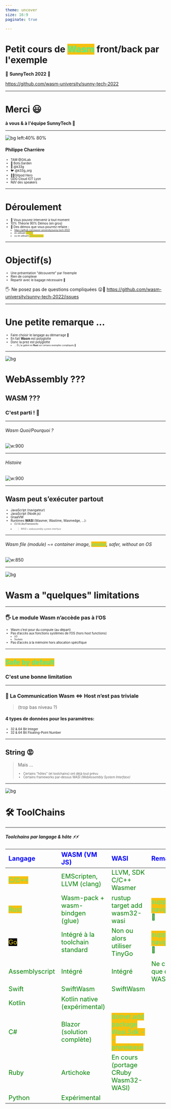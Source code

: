 ```yaml
---
theme: uncover
size: 16:9
paginate: true

---
```

<style scoped>
  mark {
    background-color: #942EC1;
    color: #FFFFFF;
  }
</style>
# Petit cours de <mark>Wasm</mark> front/back par l'exemple

🦩 **SunnyTech 2022** 🦩

https://github.com/wasm-university/sunny-tech-2022

---
# Merci 😃

**à vous & à l'équipe SunnyTech 🥰**

---

![bg left:40% 80%](pictures/k33g.png)

#### Philippe Charrière

- TAM @GitLab
- 🤖 Bots.Garden
- 🦊 @k33g
- 🐦 @k33g_org
- 🍊🦸Gitpod Hero
- GDG Cloud IOT Lyon
- RdV des speakers

---
# Déroulement

- 👋 Vous pouvez intervenir à tout moment
- 10% Théorie 90% Démos (en gros)
- 🚀 Des démos que vous pourrez refaire :
  - https://github.com/wasm-university/sunny-tech-2022
  - en utilisant <mark>Gitpod</mark>
  - ou en utilisant <mark>DevContainer</mark>

---
# Objectif(s)

- Une présentation "découverte" par l’exemple
- Rien de complexe
- Repartir avec le bagage nécessaire 🧳

🖐️ Ne posez pas de questions compliquées 😛🙏
https://github.com/wasm-university/sunny-tech-2022/issues

---
# Une petite remarque ...

- Faire choisir le langage au démarrage 🤔
- En fait **Wasm** est polyglotte
- Donc la prez est polyglotte
  - ... Et j'ai galéré en **Rust** sur certains exemples compliqués 🥵

---
![bg](#F0EA71)
# WebAssembly ???

## WASM ???
### C'est parti ! 🚀

---
###### Wasm Quoi/Pourquoi ?

![w:900](pictures/wasm-01.jpeg)

---
###### Histoire

![w:900](pictures/wasm-02.jpeg)

---

## Wasm peut s’exécuter partout

- JavaScript (navigateur)
- JavaScript (Node.js)
- GraalVM
- Runtimes **WASI** (Wasmer, Wastime, Wasmedge, …):
  - *CLI & Libs/Frameworks*
  - > WASI = webassembly system interface

---

###### Wasm file (module) ~= container image, <mark>smaller</mark>, safer, without an OS

![w:850](pictures/wasm-03.jpeg)


<!-- la portabilité de wasm dépend de l'hôte
l'hôte exporte des fonctions (utilisable par le module qui les importe)
le module exporte des fonctions utilisables par l'hôte
-->

---
![bg](#C4D8F8)
# Wasm a "quelques" limitations

---

### 🖐️ Le module Wasm n’accède pas à l’OS

- Wasm c’est pour du compute (au départ)
- Pas d’accès aux fonctions systèmes de l’OS (hors host functions)
  - I/O
  - Sockets
- Pas d’accès à la mémoire hors allocation spécifique
<!-- vérifier cette partie -->

---

## <mark>Safe by default</mark>

### C'est une bonne limitation

---
### 📣 La Communication Wasm <=> Host  n’est pas triviale
> (trop bas niveau ?)

#### 4 types de données pour les paramètres:

  - 32 & 64 Bit Integer
  - 32 & 64 Bit Floating-Point Number

---
## String 😡

> Mais ...
> - Certains "hôtes" (et toolchains) ont déjà tout prévu
> - Certains frameworks par-dessus WASI *(WebAssembly System Interface)*

---

![bg](#B8F6C5)
# 🛠 ToolChains

---
##### Toolchains par langage & hôte ⚡️⚡️

<style scoped>
table {
    height: 80%;
    width: 100%;
    font-size: 20px;
    color: green;
}
th {
    color: blue;
}
mark {
  background-color: #EFD217;
  color: #000000;
}
mark-bis {
  background-color: #000000;
  color: #EFD217;
}
</style>

Langage         | WASM (VM JS)                    | WASI                                     | Remarks
:---------------|:--------------------------------|:-----------------------------------------|:--------
<mark>C/C++ </mark>          | EMScripten, LLVM (clang)        | LLVM, SDK C/C++ Wasmer                   |
<mark>Rust</mark>            | Wasm-pack + wasm-bindgen (glue) | rustup target add wasm32-wasi            | <mark>support navigateur</mark> 💖
<mark-bis>Go</mark-bis>              | Intégré à la toolchain standard | Non ou alors utiliser TinyGo             | <mark>support navigateur</mark> 💖
Assemblyscript  | Intégré                         | Intégré                                  | Ne cible que du WASM
Swift           | SwiftWasm                       | SwiftWasm                                |
Kotlin          | Kotlin native (expérimental)    |                                          |
C#              | Blazor (solution complète)      | <mark>dotnet add package Wasi.Sdk --prerelease</mark> |
Ruby            | Artichoke                       | En cours (portage CRuby Wasm32-WASI)     |
Python          | Expérimental                    |                                          |

<!-- regarder prez de Sébastien pour Kotlin -->
###### *Liste non exhaustive*

---
![bg](#E3C3E9)
# Statut actuel de Wasm

https://blog.scottlogic.com/2022/06/20/state-of-wasm-2022.html

---

![w:900](pictures/wasm-state.png)

---
<style scoped>
mark {
  background-color: #EFD217;
  color: #000000;
}
mark-purple {
  background-color: #942EC1;
  color: #FFFFFF;
}

mark-orange {
  background-color: #F0B044;
  color: #000000;
}

mark-cyan {
  background-color: #44F0EF;
  color: #000000;
}

mark-grey {
  background-color: #E2E0D6;
  color: #000000;
}

mark-green {
  background-color: #71F09C;
  color: #000000;
}

</style>

#### (Très) Rapide résumé (issue du sondage)

- L'utilisation de <mark-purple>**WASM**</mark-purple> ++ fréquente
- Popularité de <mark-orange>**Rust**</mark-orange> en hausse
- De + en + de personnes veulent faire du <mark-purple>**WASM**</mark-purple> en <mark-cyan>**Go**</mark-cyan>
- <mark-green>**Wasmtime**</mark-green> est le runtime le plus utilisé (arm ? 🤔)
- Utilisation de <mark-purple>**WASM**</mark-purple> pour <mark-grey>**Serverless** & **plug-ins**</mark-grey> en hausse
- <mark>**JavaScript**</mark> est devenu un langage utilisable pour <mark-purple>**WASM**</mark-purple> 😮🤔

<!--
Rust usage and desireabillity has continued to climb
Python has seen a big climb in usage
JavaScript has become a viable WebAssembly language
It’s been a good year for Blazor, with a big climb in usage and desire
Wasmtime is the most widely used runtime
The use of WebAssembly for Serverless, Containerisation and as a plug-in host has climbed significantly
Survey respondents are using WebAssembly much more freq
-->

---
<!--
##### Near’s JS SDK based on QuickJS

![w:800](pictures/js-wasm-01.png)

---
-->
##### JS to WebAssembly toolchain

![w:800](pictures/js-wasm-02.png)

---
##### Bringing JavaScript and TypeScript to Suborbital

![w:800](pictures/js-wasm-03.png)

---
# Liens relatifs à Wasm 💜 JavaScript

- [Thread Twitter de @BrendanEich](https://twitter.com/BrendanEich/status/1535304420426141696?ref_src=twsrc%5Etfw%7Ctwcamp%5Etweetembed%7Ctwterm%5E1535304420426141696%7Ctwgr%5E%7Ctwcon%5Es1_&ref_url=https%3A%2F%2Fblog.scottlogic.com%2F2022%2F06%2F20%2Fstate-of-wasm-2022.html)
- Javy (Shopify) : https://github.com/Shopify/javy
- Suborbital Blog Post : https://blog.suborbital.dev/bringing-javascript-and-typescript-to-suborbital

---
![bg](#728CB7)
![fg](#FFFFFF)
# Wasm & le Navigateur 🌍

---

![bg](#3AF1F2)
![fg](#000000)

### Avant de faire du Go
# 👀 1er module Wasm en C

---
<!--
`main.c`
```c
#define WASM_EXPORT __attribute__((visibility("default")))

WASM_EXPORT
float power(float number, int pow) {
 float res = number;
   for (int i = 0;i < pow - 1; i++) {
     res = res * number;
   }
 return res;
}

WASM_EXPORT
char* greet()
{
    static char str[12] = "hello world!";
    return (char*)str;
}
```

---
#### Build

```bash
clang --target=wasm32 \
  --no-standard-libraries -Wl,--export-all -Wl, \
  --no-entry -o main.wasm main.c
```

---

`index.html`
```javascript
WebAssembly.instantiateStreaming(fetch("main.wasm"))
  .then(({ instance }) => {
    console.log("👋 main.wasm is loaded")

    const value = instance.exports.power(2, 2)

    console.log(`🤖 value: ${value}`)
    console.log(`👋 greet: ${instance.exports.greet()}`)

  })
  .catch(error => {
    console.log("😡 ouch", error)
  })
```

---
-->
![bg](#000000)
![fg](#FFFFFF)
# Démo 🚀


<a href="https://github.com/wasm-university/sunny-tech-2022/tree/main/00-c-web" target="_blank">00-c-web</a>

---

![bg](#3AF1F2)
![fg](#000000)
# Wasm avec Go dans le navigateur

---

<style scoped>
  mark {
    background-color: #EFD217;
    color: #000000;
  }
</style>

# Go + JavaScript = 💖

```bash
cp "$(go env GOROOT)/misc/wasm/wasm_exec.js" .
```

```html
<script src="wasm_exec.js"></script>
```

 > Disclaimer, I 💛 <mark>**JavaScript**</mark>
---
<style scoped>
mark {
  background-color: #EFD217;
  color: #000000;
}
mark-purple {
  background-color: #942EC1;
  color: #FFFFFF;
}
mark-cyan {
  background-color: #44F0EF;
  color: #000000;
}
ul {
  font-size: 60%;
}
</style>

#### Fonction (<mark-purple>wasm</mark-purple>) en <mark-cyan>Go</mark-cyan>
##### Appelée en <mark>JavaScript</mark>

```go
func Hello(this js.Value, args []js.Value) interface{} {
  message := args[0].String() // get the parameters
  return "😃 Hello " + message
}
```

- 2 paramètres et une `interface en retour`
- le 1er `this` fait référence à l'objet global `window`
- le second est un slice de `[]js.Value` (ensemble des arguments passés lors de l'appel à partir de <mark>JavaScript</mark>)


---
<style scoped>
mark {
  background-color: #EFD217;
  color: #000000;
}
mark-purple {
  background-color: #942EC1;
  color: #FFFFFF;
}
ul {
  font-size: 60%;
}
</style>

#### Initialiser la fonction

```go
func main() {

  js.Global().Set("Hello", js.FuncOf(Hello))

  // make sure that the go program won't exit
  <-make(chan bool)
}
```
- La fonction `Hello` est rattaché à l'objet `Global` de <mark>JavaScript</mark>
- Utilisation d'une `channel` pour éviter "de sortir"

<!--
Et avec ça, on peut faire plein de choses ...
Comme en JavaScript 😉
-->

---
<style scoped>
mark {
  background-color: #EFD217;
  color: #000000;
}
mark-purple {
  background-color: #942EC1;
  color: #FFFFFF;
}
mark-cyan {
  background-color: #44F0EF;
  color: #000000;
}
ul {
  font-size: 60%;
}
</style>

#### Utilisation de la fonction <mark-cyan>Go</mark-cyan> en <mark>JavaScript</mark>

```javascript
const go = new Go() // Go Wasm runtime
// load wasm module and 🖐️ "expose" host functions
WebAssembly.instantiateStreaming(fetch("main.wasm"), go.importObject)
  .then(resultObject => {
    // execute `main`
    go.run(resultObject.instance)
    // instance object contains
    // all the Exported WebAssembly functions
    let resultValue = Hello("Bob Morane")
    //😃 Hello "Bob Morane
  })
  .catch(error => {
    console.log("😡 ouch", error)
  })
```

<!--
Il est temps de voir quelques exemples
-->

---
### Mais aussi ...
---
<style scoped>
mark {
  background-color: #EFD217;
  color: #000000;
}
mark-purple {
  background-color: #942EC1;
  color: #FFFFFF;
}
mark-cyan {
  background-color: #44F0EF;
  color: #000000;
}
ul {
  font-size: 60%;
}
</style>

###### Appeler une fonction <mark>JavaScript</mark> à partir d'une Fonction (<mark-purple>wasm</mark-purple>) en <mark-cyan>Go</mark-cyan>

```go
import (
	"syscall/js"
)

func main() {

	message := "👋 Hello World from Go 🌍"

	// ! We got a reference to the DOM
	document := js.Global().Get("document")
	h2 := document.Call("createElement", "h2")
	h2.Set("innerHTML", message)
	document.Get("body").Call("appendChild", h2)

}
```

- `"syscall/js"` permet à WebAssembly d'accéder à l'hôte (navigateur)
- la méthode `Call` permet d'appeler des fonctions <mark>JavaScript</mark> (std+udf)

---
<style scoped>
mark-cyan {
  background-color: #44F0EF;
  color: #FFFFFF;
}
</style>

![bg](#000000)
![fg](#FFFFFF)
# Démos 🚀

<a href="https://github.com/wasm-university/sunny-tech-2022/tree/main/01-go-hello" target="_blank">01-go-hello</a>
<a href="https://github.com/wasm-university/sunny-tech-2022/tree/main/02-wasm-go-boids" target="_blank">02-wasm-go-boids (<mark-cyan>with TinyGo</mark-cyan>)</a>

---

<style scoped>
  mark {
    background-color: #EFD217;
    color: #000000;
  }
  mark-green {
    background-color: #12984E;
    color: #FFFFFF;
  }
  mark-orange {
    background-color: #F0B044;
    color: #000000;
  }
</style>

![bg](#3AF1F2)
![fg](#000000)

# Wasm avec <mark-orange>Rust</mark-orange> dans le navigateur et aussi <mark-green>Node.js</mark-green>
##### 2 VMs <mark>JavaScript</mark>

## 🦀 + 🕸️ = 💖

https://rustwasm.github.io/

---

# Facile ?
## avec Wasm Bindgen, OUI ‼️ 😍

https://github.com/rustwasm/wasm-bindgen
> Facilitating high-level interactions between Wasm modules and JavaScript

---

#### Créer un projet "Rust Wasm"

###### <mark>Créer un projet de type "library"</mark>

```bash
cargo new --lib hello
```

###### <mark>Mise à jour de `Cargo.toml`</mark>

```toml
[lib]
name = "hello"
path = "src/lib.rs"
crate-type =["cdylib"]

[dependencies]
wasm-bindgen = "0.2.50"
```

---

###### <mark>Modifier `main.rs`<mark>

```rust
use wasm_bindgen::prelude::*;

#[wasm_bindgen]
pub fn hello(s: String) -> String {
  let r = String::from("👋 hello ");

  return r + &s;
}
```

---

###### <mark>Compiler pour le navigateur<mark>

```bash
cd hello
wasm-pack build --release --target web
```
> 🖐️ `--target web`

###### <mark>Compiler pour Node.js<mark>

```bash
wasm-pack build --release --target nodejs
```
> 🖐️ `--target nodejs`

---

######  <mark>Utiliser dans le navigateur<mark>

```html
<script type="module">
  import init, { hello } from './hello/pkg/hello.js'

  async function run() {
    await init()
    console.log(hello("Bob Morane"))
  }
  run();
</script>
```

######  <mark>Utiliser avec Node.js<mark>


```javascript
const wasm = require("./hello/pkg/hello")

console.log(wasm.hello("Bob Morane")
```

---

![bg](#000000)
![fg](#FFFFFF)
# Démos 🚀


<a href="https://github.com/wasm-university/sunny-tech-2022/tree/main/03-nodejs-rust-function" target="_blank">03-nodejs-rust-function</a>

---
![bg](#3AF1F2)
![fg](#000000)

# Cas d'utilisation
### (Wasm dans le navigateur)
---
<style scoped>
ul {
   font-size: 70%;
}
</style>
##### Quelques applications

- Jeux Vidéos <a href="https://beta.unity3d.com/jonas/AngryBots/" target="_blank">AngryBots</a>
- Applications natives <a href="https://web.autocad.com" target="_blank">AutoCad</a>
- Traitement d’image en local (dans le navigateur), OCR <a href="hhttps://github.com/naptha/tesseract.js" target="_blank">Tesseract</a>
- Cartographie
  - <a href="https://earth.google.com/web/search/L%27Institut+Agro+Montpellier,+2+Place+Pierre+Viala,+Montpellier/@43.6172816,3.854877,49.43736742a,739.58630853d,35y,0h,45t,0r/data=CqkBGn8SeQolMHgxMmI2YWVmYTY2NjgzNWIxOjB4NGRmYmJmMDg5NjljMmUyYxkWNl4VA89FQCEb0qjAydYOQCo-TCdJbnN0aXR1dCBBZ3JvIE1vbnRwZWxsaWVyLCAyIFBsYWNlIFBpZXJyZSBWaWFsYSwgTW9udHBlbGxpZXIYAiABIiYKJAlZzs7dY9RFQBGkiDfcvMxFQBm5OcB3Eg0PQCE5DT7JmWMOQCgC?beta=1" target="_blank">Google Earth (Beta)</a>
  - <a href="https://ycabon.github.io/2018-devsummit-plenary/2-hurricanes.html" target="_blank">ArcGIS - Hurricanes</a>
- Machine Learning
- Chiffrement dans le navigateur
- Webcontainers <a href="https://stackblitz.com/edit/node-merzas?file=package.json,index.js" target="_blank">Stackblitz Node.js</a>
- ...

<!--
- https://blog.unity.com/technology/webassembly-is-here
- OCR ordonances Doctolib
- https://blog.stackblitz.com/posts/introducing-webcontainers/
- https://github.com/stackblitz/webcontainer-core
- https://stackblitz.com/edit/node-merzas?file=package.json,index.js

-->
---
# Plus besoin de l’AppStore ? 😬

<!-- l'avenir nous le dira -->

---

![bg](#3217EF)
![fg](#FFFFFF)

<style scoped>
  mark {
    background-color: #17EFE7;
    color: #000000;
  }
</style>

# Libérez, délivrez Wasm
## ... du navigateur (de la VM JS)
# <mark>WASI</mark>
https://wasi.dev/

---

<style scoped>
  mark-cyan {
    background-color: #17EFE7;
    color: #000000;
  }
  mark-orange {
    background-color: #F7C00E;
    color: #000000;
  }
  mark-purple {
    background-color: #942EC1;
    color: #FFFFFF;
  }
  mark-grey {
    background-color: #E2E0D6;
    color: #000000;
  }
  ul {
    font-size: 70%;
  }
</style>

### WASI: WebAssembly System Interface
Sous-groupe de spécifications **WebAssembly** pour transformer <mark-purple>**WASM**</mark-purple> en <mark-cyan>**"Portable Runtime"**</mark-cyan>

> <mark-grey>**WASI == Les fondations pour "sortir" Wasm du navigateur**</mark-grey>


> **WASI est une spécification pour pouvoir fournir un accès <mark-cyan>sécurisé et isolé</mark-cyan> au système sur lequel s’exécute <mark-orange>l’hôte</mark-orange> du <mark-purple>module Wasm</mark-purple>.**

---


<style scoped>
  mark-cyan {
    background-color: #17EFE7;
    color: #000000;
  }
  mark-orange {
    background-color: #F7C00E;
    color: #000000;
  }
  ul {
    font-size: 70%;
  }
</style>

**Un module WebAssembly "WASI" est :**

- Sécurisé
- Polyglotte
- Rapide
- <mark-cyan>Léger</mark-cyan>

**Un module WebAssembly <mark-orange>ne peut pas</mark-orange> :**

- Accéder au système d’exploitation
- Accéder à la mémoire que le host ne lui a pas donnée
- Faire des requêtes sur le réseau
- Lire ou écrire dans des fichiers


---
<style scoped>
  mark {
    background-color: #17EFE7;
    color: #000000;
  }
  ul {
    font-size: 70%;
  }
</style>

![bg](#973AF2)
![fg](#FFFFFF)

# Les Runtimes "WASI"
(qui implémentent la norme WASI)

- WASM / WASI => les spécifications par le **W3C**,
- La **Bytecode Alliance** s’occupe de l’implémentation

Avec Amazon, ARM, <mark>Cosmonic</mark>, Fastly, Google, Intel, <mark>Fermyon</mark>, <mark>Suborbital</mark>, Microsoft, Mozilla, Shopify, Siemens ...

---

#### Les 3 les plus reconnus du moment :

- **Wasmer**: https://wasmer.io/
- **Wasmtime**: https://wasmtime.dev/
- **WasmEdge**: https://wasmedge.org/

#### 2 fonctions :

- **CLI** : pour exécuter du code Wasm à partir d’une CLI
- **SDK** : pour exécuter du code Wasm à partir d’un autre langage (Rust, Go, C/C++)

---

###### Principe du Host Runtime

![w:900](pictures/wasm-05.jpeg)

---

##### SDK WASI / Langage <mark>(<> CLI)</mark> ⚡️⚡️

<style scoped>
  mark {
    background-color: #17EFE7;
    color: #000000;
  }
  table {
      height: 80%;
      width: 100%;
      font-size: 20px;
      color: green;
  }
  th {
      color: blue;
  }
</style>

Langage             | WASMER                   | WASMEDGE (+arm)           | WASMTIME (+arm)
:-------------------|:-------------------------|:--------------------------|:--------
  <mark>Rust</mark> |  x                       |  x                        |  x
  <mark>Go</mark>   |  x (<mark>TinyGo</mark>) |  x  (<mark>TinyGo</mark>) |  x (<mark>TinyGo</mark>)
  <mark>C</mark>    |  x                       |  x                        |  x
  C++               |  x                       |                           |
  Python            |  x                       |  x                        |  x
  Swift             |  x                       |  x                        |  ?
  Grain             |                          |  x                        |  ?
  .Net              |  x (C#)                  |                           |  x
  NodeJS            |  x                       |  x                        |
  Bash              |                          |                           |  x
  Java              |  x                       |                           |  x (outside Bytecode Alliance)
  Perl              |                          |                           |  x (outside Bytecode Alliance)
  Zig               |  x (not published)       |                           |  x (outside Bytecode Alliance)
  Ruby              |                          |                           |  x (outside Bytecode Alliance)
> *Wasmer supporte d'autres langages*

---



<style scoped>
  mark-cyan {
    background-color: #17EFE7;
    color: #000000;
  }
  mark-orange {
    background-color: #F7C00E;
    color: #000000;
  }
  ul {
    font-size: 70%;
  }
</style>

![bg](#000000)
![fg](#FFFFFF)
# Démo 🚀
## Utiliser la CLI des runtimes WASI
### Avec un module en <mark-orange>Grain</mark-orange>

<a href="https://github.com/wasm-university/sunny-tech-2022/tree/main/04-use-cli-grain-division" target="_blank">04-use-cli-grain-division</a>

- <mark-orange>Grain</mark-orange> ne cible que le wasm
- https://grain-lang.org/
---
<style scoped>
  mark {
    background-color: #17EFE7;
    color: #000000;
  }
  ul {
    font-size: 70%;
  }
</style>

![bg](#E5D5F5)
![fg](#000000)

# Pourquoi utiliser les SDK des Runtimes "WASI" ?

- Pour faire votre propre "CLI Wasm" 🤓
- Pour appeler des fonctions Wasm à partir de Go 🚀
- ...

La documentation de WasmEdge est 💖
- https://wasmedge.org/book/en/embed/go.html
- https://github.com/second-state/WasmEdge-go-examples

---

<style scoped>
  mark {
    background-color: #17EFE7;
    color: #000000;
  }
  ul {
    font-size: 90%;
  }

  mark-invert {
    background-color: #000000;
    color: #17EFE7;
  }
  ul {
    font-size: 90%;
  }
</style>


#### Mais il y a toujours les même limitations 😢

- **Système de type trop simple**
  - <mark>Seulement 4 types numériques</mark> :
    - Integers (32 & 64 bit)
    - Floats (32 & 64 bit)
  - <mark-invert>Passer une `String` à une fonction n'est pas trivial 🥵</mark-invert>

- **Mode d’exécution fermé du module Wasm**
  - <mark>Pas d’accès à "l’extérieur"</mark> :
    - Pas d’appel http
    - Pas d’accès fichier
    - ...
  - <mark-invert>Il est possible de définir des **host functions**</mark-invert>
    - <mark-invert>mais ce n'est pas simple 🤬</mark-invert>

---
<style scoped>
  ul {
    font-size: 90%;
  }
</style>


#### Comment contourner ces limitations
##### "the hard way"

- Passage de **Strings** à une fonction avec **WasmEdge**
  - Pass complex parameters to Wasm functions: https://wasmedge.org/book/en/embed/go/memory.html
- Création de **Host Functions** avec **WasmEdge**
  - https://wasmedge.org/book/en/extend/plugin/hostfunction.html#host-functions

---
<style scoped>
  mark {
    background-color: #17EFE7;
    color: #000000;
  }
</style>
## Mais : à venir

<mark><b>Interface Types</b></mark> : décrire des types de plus haut niveau, éviter les frictions

https://hacks.mozilla.org/2019/08/webassembly-interface-types/

---
###### Principe des host functions

![w:900](pictures/wasm-06.jpeg)

---

![bg](#3AF1F2)
![fg](#000000)

### Comment contourner ces limitations
#### "the soft 🤗 way"

Avec des frameworks au dessus des SDKs

---


![w:500](pictures/suborbital.png)

#### 🛰 <mark>Sat</mark> un framework au dessus de WasmEdge, Wasmtime & Wasmer
#### 🛠 <mark>Subo</mark> une CLI multi toolchains
#### 💊 les <mark>Runnables</mark> des modules WASM vitaminés & polyglottes



https://suborbital.dev/
<!--
https://github.com/suborbital/sat/issues/122
-->
---

<style scoped>
  mark {
    background-color: #F7C00E;
    color: #000000;
  }
</style>

![bg](#000000)
![fg](#FFFFFF)
# Démo(s) 🚀
### Une CLI "facile" avec Sat
#### <mark>Strings & Host Functions</mark>

<a href="https://github.com/wasm-university/sunny-tech-2022/tree/main/05-go-sat" target="_blank">05-go-sat</a>

---

<style scoped>
  mark {
    background-color: #FFFFFF;
    color: #000000;
  }
</style>
![bg](#FFC300 )
# Perspectives (Wasi & SDK)

- Write once, run anywhere (encore un peu de travail)
  - Runtimes multi-plateformes
- Applications (CLI ou autre) avec plugins wasm
- "Lanceurs/Serveurs" de modules wasm
  - <mark>**Sécurité** 🖐️</mark>
  - Activation/Ajout de fonctionnalités
  - Bots, Hooks, FaaS, UDF, ...

---

<style scoped>
  mark {
    color: #44F099;
  }
</style>

![bg](#1A8B6E)
![fg](#FFFFFF)

# MicroServices, FaaS, ...
### <mark>Avec WebAssembly</mark>

<!--
- Utiliser d'autres langages (ex Grain)
- Parler des tests de charges
-->
---

<style scoped>
  ul {
    font-size: 75%;
  }
</style>
### Quelques solutions

- ![w:50](pictures/deislab.png) https://deislabs.io/
  - **WAGI**: WebAssembly Gateway Interface https://github.com/deislabs/wagi
- ![w:50](pictures/fermyon.png) https://www.fermyon.com/
  - **Spin**: https://spin.fermyon.dev/
- ![w:200](pictures/suborbital.png) https://suborbital.dev/
  - **Sat** 😍 est aussi un serveur http qui sert les **Runnables** https://github.com/suborbital/sat
- ![](pictures/cosmonic.png) https://cosmonic.com/
  - **WasmCloud** https://wasmcloud.com/
- ![w:50](pictures/dotnet.png) https://dotnet.microsoft.com
  - **Wasi.Sdk** & **Wasi.AspNetCore.Server.Native**
---
<style scoped>
  mark {
    background-color: #F7C00E;
    color: #000000;
  }
</style>

![bg](#000000)
![fg](#FFFFFF)
# Démo(s) 🚀

<a href="https://github.com/wasm-university/sunny-tech-2022/tree/main/06-wasi-asp-dotnet" target="_blank">06-wasi-asp-dotnet</a>
CSharp function (le **Wasi.Sdk** est expérimental)

<a href="https://github.com/wasm-university/sunny-tech-2022/tree/main/07-sat" target="_blank">07-sat</a>
AssemblyScript & <mark>JavaScript</mark> functions

---
<style scoped>
  mark {
    color: #44F099;
  }
</style>

![bg](#1A8B6E)
![fg](#FFFFFF)

# Et après ?
### <mark>Le futur de WebAssembly</mark> 👀

---
<style scoped>
ul {
   font-size: 70%;
}
</style>
##### À suivre https://github.com/WebAssembly
*Juin 2022 :*
- https://github.com/WebAssembly/component-model
  - amélioration intégration host
  - activité (GitHub Insights) en début d'année et un peu récemment
- https://github.com/WebAssembly/interface-types
  - reporté dans component-model
- https://github.com/WebAssembly/exception-handling
  - grosse activité en début d'année
- https://github.com/WebAssembly/debugging
  - 💀 😢
- https://github.com/WebAssembly/wasi-filesystem
  - un peu d'activité récemment


---

<style scoped>
  mark {
    color: #44F099;
  }
</style>

![bg](#1A8B6E)
![fg](#FFFFFF)

# Merci 😃

## <mark>Questions ?<mark>
---
